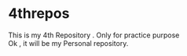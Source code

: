 # 4threpos
This is my 4th Repository . Only for practice purpose
<br>
Ok , it will be my Personal repository.
